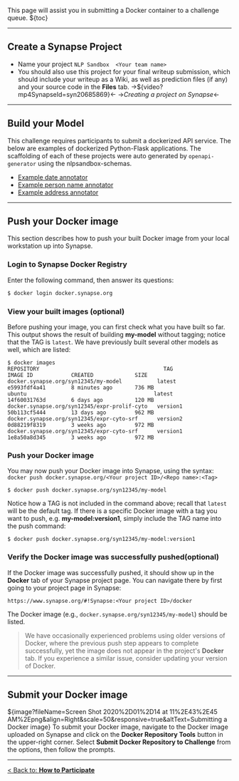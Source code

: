 
This page will assist you in submitting a Docker container to a challenge queue.
${toc}

---

## **Create a Synapse Project**
* Name your project `NLP Sandbox  <Your team name>`
* You should also use this project for your final writeup submission, which should include your writeup as a Wiki, as well as prediction files (if any) and your source code in the **Files** tab.
->${video?mp4SynapseId=syn20685869}<-
->_Creating a project on Synapse_<-

---


## **Build your Model**

This challenge requires participants to submit a dockerized API service.  The below are examples of dockerized Python-Flask applications.  The scaffolding of each of these projects were auto generated by `openapi-generator` using the nlpsandbox-schemas. 

* [Example date annotator](https://github.com/nlpsandbox/date-annotator-example)
* [Example person name annotator](https://github.com/nlpsandbox/person-name-annotator-example)
* [Example address annotator](https://github.com/nlpsandbox/physical-address-annotator-example)

---

## **Push your Docker image**

This section describes how to push your built Docker image from your local workstation up into Synapse. 

### Login to Synapse Docker Registry
Enter the following command, then answer its questions:

```bash
$ docker login docker.synapse.org
```

### View your built images (optional)

Before pushing your image, you can first check what you have built so far. This output shows the result of building **my-model** without tagging; notice that the TAG is `latest`. We have previously built several other models as well, which are listed:

```plaintext
$ docker images
REPOSITORY                                       TAG                 IMAGE ID            CREATED             SIZE
docker.synapse.org/syn12345/my-model           latest              e5993fdf4a41        8 minutes ago       736 MB
ubuntu                                        latest              14f60031763d        6 days ago          120 MB
docker.synapse.org/syn12345/expr-prolif-cyto   version1            50b113cf5444        13 days ago         962 MB
docker.synapse.org/syn12345/expr-cyto-srf      version2            0d88219f8319        3 weeks ago         972 MB
docker.synapse.org/syn12345/expr-cyto-srf      version1            1e8a50a8d345        3 weeks ago         972 MB
```

### Push your Docker image
You may now push your Docker image into Synapse, using the syntax:
`docker push docker.synapse.org/<Your project ID>/<Repo name>:<Tag>`

```
$ docker push docker.synapse.org/syn12345/my-model
```

Notice how a TAG is not included in the command above; recall that `latest` will be the default tag.  If there is a specific Docker image with a tag you want to push, e.g. **my-model:version1**, simply include the TAG name into the push command:
```
$ docker push docker.synapse.org/syn12345/my-model:version1
```

### Verify the Docker image was successfully pushed(optional)

If the Docker image was successfully pushed, it should show up in the **Docker** tab of your Synapse project page. You can navigate there by first going to your project page in Synapse:

`https://www.synapse.org/#!Synapse:<Your project ID>/docker` 

 The Docker image (e.g., `docker.synapse.org/syn12345/my-model`) should be listed. 

> We have occasionally experienced problems using older versions of Docker, where the previous push step appears to complete successfully, yet the image does not appear in the project's **Docker** tab. If you experience a similar issue, consider updating your version of Docker.


---

## **Submit your Docker image**

<!-- ${evalsubmit?projectId=syn22277124&unavailableMessage=Please register to make a submission.&buttonText=Submit to the challenge} -->

${image?fileName=Screen Shot 2020%2D01%2D14 at 11%2E43%2E45 AM%2Epng&align=Right&scale=50&responsive=true&altText=Submitting a Docker image}
To submit your Docker image, navigate to the Docker image uploaded on Synapse and click on the **Docker Repository Tools** button in the upper-right corner.  Select **Submit Docker Repository to Challenge** from the options, then follow the prompts. 



---


[< Back to: **How to Participate**](#!Synapse:syn22277124/wiki/604827)
